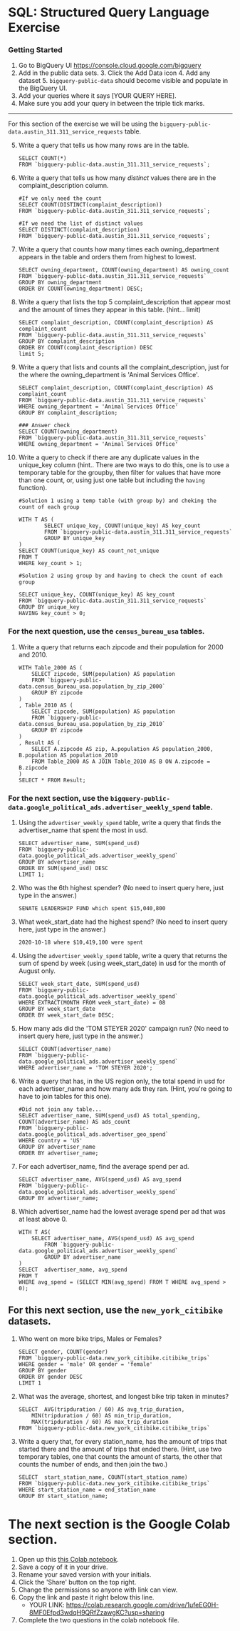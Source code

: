 
# SQL:  Structured Query Language  Exercise

### Getting Started
1. Go to BigQuery UI https://console.cloud.google.com/bigquery
2. Add in the public data sets. 
	3. Click the Add Data icon
	4. Add any dataset
	5. `bigquery-public-data` should become visible and populate in the BigQuery UI. 
3. Add your queries where it says [YOUR QUERY HERE].
4. Make sure you add your query in between the triple tick marks. 
---

For this section of the exercise we will be using the `bigquery-public-data.austin_311.311_service_requests`  table. 

5. Write a query that tells us how many rows are in the table. 
	```
	SELECT COUNT(*) 
	FROM `bigquery-public-data.austin_311.311_service_requests`; 
	```

6. Write a query that tells us how many _distinct_ values there are in the complaint_description column.
	``` 
	#If we only need the count
	SELECT COUNT(DISTINCT(complaint_description)) 
	FROM `bigquery-public-data.austin_311.311_service_requests`;

	#If we need the list of distinct values
	SELECT DISTINCT(complaint_description)
	FROM `bigquery-public-data.austin_311.311_service_requests`; 
	```
  
7. Write a query that counts how many times each owning_department appears in the table and orders them from highest to lowest. 
	``` 
	SELECT owning_department, COUNT(owning_department) AS owning_count
	FROM `bigquery-public-data.austin_311.311_service_requests`
	GROUP BY owning_department
	ORDER BY COUNT(owning_department) DESC;
	```

8. Write a query that lists the top 5 complaint_description that appear most and the amount of times they appear in this table. (hint... limit)
	```
	SELECT complaint_description, COUNT(complaint_description) AS complaint_count
	FROM `bigquery-public-data.austin_311.311_service_requests`
	GROUP BY complaint_description
	ORDER BY COUNT(complaint_description) DESC
	limit 5;
	  ```
9. Write a query that lists and counts all the complaint_description, just for the where the owning_department is 'Animal Services Office'.
	```
	SELECT complaint_description, COUNT(complaint_description) AS complaint_count
    FROM `bigquery-public-data.austin_311.311_service_requests`
    WHERE owning_department = 'Animal Services Office'
    GROUP BY complaint_description;
		
	### Answer check
	SELECT COUNT(owning_department)
	FROM `bigquery-public-data.austin_311.311_service_requests`
	WHERE owning_department = 'Animal Services Office'
	```

10. Write a query to check if there are any duplicate values in the unique_key column (hint.. There are two ways to do this, one is to use a temporary table for the groupby, then filter for values that have more than one count, or, using just one table but including the  `having` function). 
	```
	#Solution 1 using a temp table (with group by) and cheking the count of each group
	
	WITH T AS (
    		SELECT unique_key, COUNT(unique_key) AS key_count
    		FROM `bigquery-public-data.austin_311.311_service_requests`
    		GROUP BY unique_key
	)
	SELECT COUNT(unique_key) AS count_not_unique 
	FROM T 
	WHERE key_count > 1;

	#Solution 2 using group by and having to check the count of each group
	
	SELECT unique_key, COUNT(unique_key) AS key_count
	FROM `bigquery-public-data.austin_311.311_service_requests`
	GROUP BY unique_key
	HAVING key_count > 0;
	```


### For the next question, use the `census_bureau_usa` tables.

1. Write a query that returns each zipcode and their population for 2000 and 2010. 
	```
	WITH Table_2000 AS (
		SELECT zipcode, SUM(population) AS population
		FROM `bigquery-public-data.census_bureau_usa.population_by_zip_2000` 
		GROUP BY zipcode
	)
	, Table_2010 AS (
		SELECT zipcode, SUM(population) AS population
		FROM `bigquery-public-data.census_bureau_usa.population_by_zip_2010`
		GROUP BY zipcode
	)
	, Result AS (
		SELECT A.zipcode AS zip, A.population AS population_2000, B.population AS population_2010
		FROM Table_2000 AS A JOIN Table_2010 AS B ON A.zipcode = B.zipcode
	)
	SELECT * FROM Result;
	```

### For the next section, use the  `bigquery-public-data.google_political_ads.advertiser_weekly_spend` table.
1. Using the `advertiser_weekly_spend` table, write a query that finds the advertiser_name that spent the most in usd. 
	```
	SELECT advertiser_name, SUM(spend_usd) 
	FROM `bigquery-public-data.google_political_ads.advertiser_weekly_spend` 
	GROUP BY advertiser_name
	ORDER BY SUM(spend_usd) DESC
	LIMIT 1;
	```
2. Who was the 6th highest spender? (No need to insert query here, just type in the answer.)
	```
	SENATE LEADERSHIP FUND which spent $15,040,800
	```

3. What week_start_date had the highest spend? (No need to insert query here, just type in the answer.)
	```
	2020-10-18 where $10,419,100 were spent
	```

4. Using the `advertiser_weekly_spend` table, write a query that returns the sum of spend by week (using week_start_date) in usd for the month of August only. 
	```
	SELECT week_start_date, SUM(spend_usd) 
	FROM `bigquery-public-data.google_political_ads.advertiser_weekly_spend` 
	WHERE EXTRACT(MONTH FROM week_start_date) = 08
	GROUP BY week_start_date
	ORDER BY week_start_date DESC;
	```
6.  How many ads did the 'TOM STEYER 2020' campaign run? (No need to insert query here, just type in the answer.)
	```
	SELECT COUNT(advertiser_name)
	FROM `bigquery-public-data.google_political_ads.advertiser_weekly_spend` 
	WHERE advertiser_name = 'TOM STEYER 2020';
	```
7. Write a query that has, in the US region only, the total spend in usd for each advertiser_name and how many ads they ran. (Hint, you're going to have to join tables for this one). 
	```
	#Did not join any table...
	SELECT advertiser_name, SUM(spend_usd) AS total_spending, COUNT(advertiser_name) AS ads_count
	FROM `bigquery-public-data.google_political_ads.advertiser_geo_spend` 
	WHERE country = 'US'
	GROUP BY advertiser_name 
	ORDER BY advertiser_name;
	```
8. For each advertiser_name, find the average spend per ad. 
	```
	SELECT advertiser_name, AVG(spend_usd) AS avg_spend
	FROM `bigquery-public-data.google_political_ads.advertiser_weekly_spend` 
	GROUP BY advertiser_name;
	```
10. Which advertiser_name had the lowest average spend per ad that was at least above 0. 
	``` 
	WITH T AS(
		SELECT advertiser_name, AVG(spend_usd) AS avg_spend
	    	FROM `bigquery-public-data.google_political_ads.advertiser_weekly_spend` 
	    	GROUP BY advertiser_name
	)
	SELECT  advertiser_name, avg_spend
	FROM T
	WHERE avg_spend = (SELECT MIN(avg_spend) FROM T WHERE avg_spend > 0);
	```
## For this next section, use the `new_york_citibike` datasets.

1. Who went on more bike trips, Males or Females?
	```
	SELECT gender, COUNT(gender)
	FROM `bigquery-public-data.new_york_citibike.citibike_trips` 
	WHERE gender = 'male' OR gender = 'female'
	GROUP BY gender
	ORDER BY gender DESC 
	LIMIT 1
	```
2. What was the average, shortest, and longest bike trip taken in minutes?
	```
	SELECT  AVG(tripduration / 60) AS avg_trip_duration, 
		MIN(tripduration / 60) AS min_trip_duration, 
		MAX(tripduration / 60) AS max_trip_duration
	FROM `bigquery-public-data.new_york_citibike.citibike_trips`
	```

3. Write a query that, for every station_name, has the amount of trips that started there and the amount of trips that ended there. (Hint, use two temporary tables, one that counts the amount of starts, the other that counts the number of ends, and then join the two.) 
	```
	SELECT  start_station_name, COUNT(start_station_name)
	FROM `bigquery-public-data.new_york_citibike.citibike_trips` 
	WHERE start_station_name = end_station_name
	GROUP BY start_station_name;
	```
# The next section is the Google Colab section.  
1. Open up this [this Colab notebook](https://colab.research.google.com/drive/1kHdTtuHTPEaMH32GotVum41YVdeyzQ74?usp=sharing).
2. Save a copy of it in your drive. 
3. Rename your saved version with your initials. 
4. Click the 'Share' button on the top right.  
5. Change the permissions so anyone with link can view. 
6. Copy the link and paste it right below this line. 
	* YOUR LINK:  https://colab.research.google.com/drive/1ufeEG0H-8MF0Efpd3wdqH9QRfZzawgKC?usp=sharing
9. Complete the two questions in the colab notebook file. 
